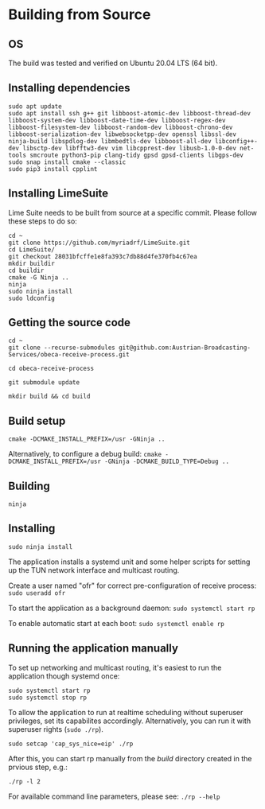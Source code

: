 # Building from Source

## OS

The build was tested and verified on Ubuntu 20.04 LTS (64 bit).

## Installing dependencies

````
sudo apt update
sudo apt install ssh g++ git libboost-atomic-dev libboost-thread-dev libboost-system-dev libboost-date-time-dev libboost-regex-dev libboost-filesystem-dev libboost-random-dev libboost-chrono-dev libboost-serialization-dev libwebsocketpp-dev openssl libssl-dev ninja-build libspdlog-dev libmbedtls-dev libboost-all-dev libconfig++-dev libsctp-dev libfftw3-dev vim libcpprest-dev libusb-1.0-0-dev net-tools smcroute python3-pip clang-tidy gpsd gpsd-clients libgps-dev
sudo snap install cmake --classic
sudo pip3 install cpplint
````

## Installing LimeSuite

Lime Suite needs to be built from source at a specific commit. Please follow these steps to do so:

````
cd ~
git clone https://github.com/myriadrf/LimeSuite.git
cd LimeSuite/
git checkout 28031bfcffe1e8fa393c7db88d4fe370fb4c67ea
mkdir buildir
cd buildir
cmake -G Ninja ..
ninja
sudo ninja install
sudo ldconfig
````

## Getting the source code

````
cd ~
git clone --recurse-submodules git@github.com:Austrian-Broadcasting-Services/obeca-receive-process.git

cd obeca-receive-process

git submodule update

mkdir build && cd build
````

## Build setup
`` cmake -DCMAKE_INSTALL_PREFIX=/usr -GNinja .. ``

Alternatively, to configure a debug build:
`` cmake -DCMAKE_INSTALL_PREFIX=/usr -GNinja -DCMAKE_BUILD_TYPE=Debug .. ``

## Building
`` ninja ``

## Installing
`` sudo ninja install `` 

The application installs a systemd unit and some helper scripts for setting up the TUN network interface and multicast routing.

Create a user named "ofr" for correct pre-configuration of receive process: `` sudo useradd ofr ``

To start the application as a background daemon:
`` sudo systemctl start rp ``

To enable automatic start at each boot:
`` sudo systemctl enable rp ``

## Running the application manually

To set up networking and multicast routing, it's easiest to run the application though systemd once:
```` 
sudo systemctl start rp 
sudo systemctl stop rp  
````

To allow the application to run at realtime scheduling without superuser privileges, set its capabilites 
accordingly. Alternatively, you can run it with superuser rights (``sudo ./rp``).

`` sudo setcap 'cap_sys_nice=eip' ./rp ``

After this, you can start rp manually from the _build_ directory created in the prvious step, e.g.:

`` ./rp -l 2 ``

For available command line parameters, please see:
`` ./rp --help ``


